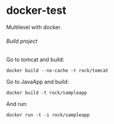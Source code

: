 # docker-test
Multilevel with docker.
###### Build project
Go to tomcat and build: <br>
```language-bash
docker build --no-cache -t rock/tomcat
```

Go to JavaApp and build: <br>
```language-bash
docker build -t rock/sampleapp
```

And run: <br>
```language-bash
docker run -t -i rock/sampleapp
```
